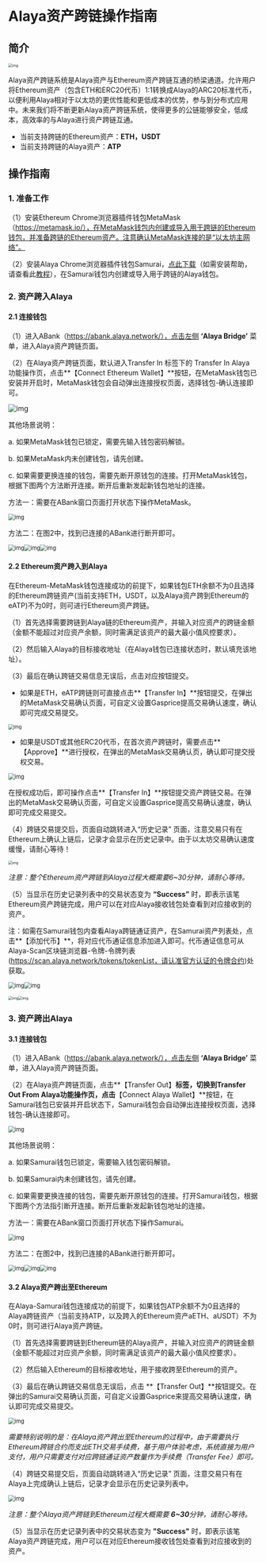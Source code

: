 # Alaya资产跨链操作指南



## 简介

<img src="Alaya Bridge Manual.assets/1.png" alt="img" style="zoom: 50%;" /> 

Alaya资产跨链系统是Alaya资产与Ethereum资产跨链互通的桥梁通道。允许用户将Ethereum资产（包含ETH和ERC20代币）1:1转换成Alaya的ARC20标准代币，以便利用Alaya相对于以太坊的更优性能和更低成本的优势，参与到分布式应用中。未来我们将不断更新Alaya资产跨链系统，使得更多的公链能够安全，低成本，高效率的与Alaya进行资产跨链互通。

- 当前支持跨链的Ethereum资产：**ETH，USDT**
- 当前支持跨链的Alaya资产：**ATP**

 

## 操作指南



### **1.** 准备工作

（1）安装Ethereum Chrome浏览器插件钱包MetaMask（https://metamask.io/），在MetaMask钱包内创建或导入用于跨链的Ethereum钱包，并准备跨链的Ethereum资产。注意确认MetaMask连接的是“以太坊主网络”。

（2）安装Alaya Chrome浏览器插件钱包Samurai，[点此下载](https://github.com/AlayaNetwork/Samurai/releases/download/v8.0.11/samurai-chrome-8.0.11.zip)（如需安装帮助，请查看此[教程](https://github.com/AlayaNetwork/Samurai/blob/main/docs/user-manual.md)），在Samurai钱包内创建或导入用于跨链的Alaya钱包。

 

### **2.** 资产跨入Alaya

#### 2.1 连接钱包

（1）进入ABank（https://abank.alaya.network/），点击左侧 **‘Alaya Bridge’** 菜单，进入Alaya资产跨链页面。

（2）在Alaya资产跨链页面，默认进入Transfer In 标签下的 Transfer In Alaya 功能操作页，点击**【Connect Ethereum Wallet】**按钮，在MetaMask钱包已安装并开启时，MetaMask钱包会自动弹出连接授权页面，选择钱包-确认连接即可。

<img src="Alaya Bridge Manual.assets/2.png" alt="img"  /> 

 

其他场景说明：

a. 如果MetaMask钱包已锁定，需要先输入钱包密码解锁。

b. 如果MetaMask内未创建钱包，请先创建。

c. 如果需要更换连接的钱包，需要先断开原钱包的连接。打开MetaMask钱包，根据下图两个方法断开连接。断开后重新发起新钱包地址的连接。

方法一：需要在ABank窗口页面打开状态下操作MetaMask。

<img src="Alaya Bridge Manual.assets/3.png" alt="img" style="zoom: 80%;" /> 

方法二：在图2中，找到已连接的ABank进行断开即可。

<img src="Alaya Bridge Manual.assets/4-1.png" alt="img" style="zoom: 80%;" /><img src="Alaya Bridge Manual.assets/4-2.png" alt="img" style="zoom: 80%;" /><img src="Alaya Bridge Manual.assets/4-3.png" alt="img" style="zoom: 80%;" /> 

 

#### 2.2 Ethereum资产跨入到Alaya

在Ethereum-MetaMask钱包连接成功的前提下，如果钱包ETH余额不为0且选择的Ethereum跨链资产(当前支持ETH，USDT，以及Alaya资产跨到Ethereum的eATP)不为0时，则可进行Ethereum资产跨链。

（1）首先选择需要跨链到Alaya链的Ethereum资产，并输入对应资产的跨链金额（金额不能超过对应资产余额，同时需满足该资产的最大最小值风控要求）。

（2）然后输入Alaya的目标接收地址（在Alaya钱包已连接状态时，默认填充该地址）。

（3）最后在确认跨链交易信息无误后，点击对应按钮提交。

- 如果是ETH，eATP跨链则可直接点击**【Transfer In】**按钮提交，在弹出的MetaMask交易确认页面，可自定义设置Gasprice提高交易确认速度，确认即可完成交易提交。

<img src="Alaya Bridge Manual.assets/5.png" alt="img" style="zoom: 67%;" /> 

 

- 如果是USDT或其他ERC20代币，在首次资产跨链时，需要点击**【Approve】**进行授权，在弹出的MetaMask交易确认页，确认即可提交授权交易。

<img src="Alaya Bridge Manual.assets/6.png" alt="img" style="zoom: 80%;" /> 

在授权成功后，即可操作点击**【Transfer In】**按钮提交资产跨链交易。在弹出的MetaMask交易确认页面，可自定义设置Gasprice提高交易确认速度，确认即可完成交易提交。

 

（4）跨链交易提交后，页面自动跳转进入“历史记录” 页面，注意交易只有在Ethereum上确认上链后，记录才会显示在历史记录中。由于以太坊交易确认速度缓慢，请耐心等待！

<img src="Alaya Bridge Manual.assets/7.png" alt="img" style="zoom: 50%;" /> 

*注意：整个Ethereum资产跨链到Alaya过程大概需要6~30分钟，请耐心等待。*

 

（5）当显示在历史记录列表中的交易状态变为 **“Success”** 时，即表示该笔Ethereum资产跨链完成，用户可以在对应Alaya接收钱包处查看到对应接收到的资产。

注：如需在Samurai钱包内查看Alaya跨链通证资产，在Samurai资产列表处，点击**【添加代币】**，将对应代币通证信息添加进入即可。代币通证信息可从Alaya-Scan区块链浏览器-令牌-令牌列表(https://scan.alaya.network/tokens/tokenList，请认准官方认证的令牌合约)处获取。

<img src="Alaya Bridge Manual.assets/8-1.png" alt="img" style="zoom: 80%;" /><img src="Alaya Bridge Manual.assets/8-2.png" alt="img" style="zoom: 80%;" /> 

<img src="Alaya Bridge Manual.assets/8-3.png" alt="img" style="zoom: 50%;" /><img src="Alaya Bridge Manual.assets/8-4.png" alt="img" style="zoom: 50%;" /> 

 

 

 

### **3.** 资产跨出Alaya

#### 3.1 连接钱包

（1）进入ABank（https://abank.alaya.network/），点击左侧 **‘Alaya Bridge’** 菜单，进入Alaya资产跨链页面。

（2）在Alaya资产跨链页面，点击**【Transfer Out】**标签，切换到Transfer Out From Alaya功能操作页，点击**【Connect Alaya Wallet】**按钮，在Samurai钱包已安装并开启状态下，Samurai钱包会自动弹出连接授权页面，选择钱包-确认连接即可。

<img src="Alaya Bridge Manual.assets/9.png" alt="img" style="zoom: 80%;" /> 

 

其他场景说明：

a. 如果Samurai钱包已锁定，需要输入钱包密码解锁。

b. 如果Samurai内未创建钱包，请先创建。

c. 如果需要更换连接的钱包，需要先断开原钱包的连接。打开Samurai钱包，根据下图两个方法指引断开连接。断开后重新发起新钱包地址的连接。

方法一：需要在ABank窗口页面打开状态下操作Samurai。

<img src="Alaya Bridge Manual.assets/10.png" alt="img" style="zoom: 80%;" /> 

方法二：在图2中，找到已连接的ABank进行断开即可。

<img src="Alaya Bridge Manual.assets/10-1.png" alt="img" style="zoom: 80%;" /><img src="Alaya Bridge Manual.assets/10-2.png" alt="img" style="zoom: 80%;" /><img src="Alaya Bridge Manual.assets/10-3.png" alt="img" style="zoom: 80%;" /> 

#### 3.2 Alaya资产跨出至Ethereum

在Alaya-Samurai钱包连接成功的前提下，如果钱包ATP余额不为0且选择的Alaya跨链资产（当前支持ATP，以及跨入的Ethereum资产aETH、aUSDT）不为0时，则可进行Alaya资产跨链。

（1）首先选择需要跨链到Ethereum链的Alaya资产，并输入对应资产的跨链金额（金额不能超过对应资产余额，同时需满足该资产的最大最小值风控要求）。

（2）然后输入Ethereum的目标接收地址，用于接收跨至Ethereum的资产。

（3）最后在确认跨链交易信息无误后，点击 **【Transfer Out】**按钮提交。在弹出的Samurai交易确认页面，可自定义设置Gasprice来提高交易确认速度，确认即可完成交易提交。

<img src="Alaya Bridge Manual.assets/11.png" alt="img" style="zoom: 80%;" /> 

*需要特别说明的是：在Alaya资产跨出至Ethereum的过程中，由于需要执行Ethereum跨链合约而支出ETH交易手续费，基于用户体验考虑，系统直接为用户支付，用户只需要支付对应跨链通证资产数量作为手续费（Transfer Fee）即可。*

 

（4）跨链交易提交后，页面自动跳转进入“历史记录” 页面，注意交易只有在Alaya上完成确认上链后，记录才会显示在历史记录列表中。

<img src="Alaya Bridge Manual.assets/12.png" alt="img" style="zoom: 80%;" /> 

*注意：整个Alaya资产跨链到Ethereum过程大概需要 **6~30**分钟，请耐心等待。*

 

（5）当显示在历史记录列表中的交易状态变为 **"Success"** 时，即表示该笔Alaya资产跨链完成，用户可以在对应Ethereum接收钱包处查看到对应接收到的资产。

 

 

 